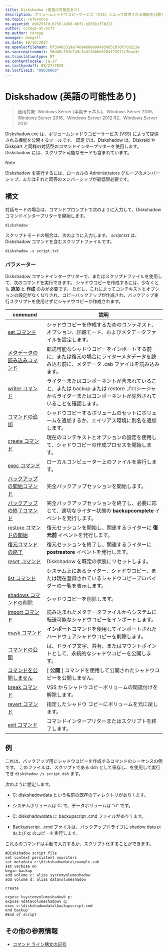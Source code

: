 ```yaml
---
title: Diskshadow (英語の可能性あり)
description: ボリュームシャドウコピーサービス (VSS) によって提供される機能を公開するツールである、Diskshadow コマンドのリファレンス記事です。
ms.topic: reference
ms.assetid: e962537d-b759-4368-b6f1-e8391cf7b221
author: coreyp-at-msft
ms.author: coreyp
manager: dongill
ms.date: 10/16/2017
ms.openlocfilehash: bf36485319a74694b08a094950d52d70f7cd213a
ms.sourcegitcommit: 96d46c702e7a9c3a321bbbb5284f73911c7baa3c
ms.translationtype: MT
ms.contentlocale: ja-JP
ms.lasthandoff: 08/27/2020
ms.locfileid: "89030860"
---
```

# <a name="diskshadow"></a>Diskshadow (英語の可能性あり)

> 適用対象: Windows Server (半期チャネル)、Windows Server 2019、Windows Server 2016、Windows Server 2012 R2、Windows Server 2012

Diskshadow.exe は、ボリュームシャドウコピーサービス (VSS) によって提供される機能を公開するツールです。 既定では、Diskshadow は、Diskraid や Diskpart と同様の対話型のコマンドインタープリターを使用します。 Diskshadow には、スクリプト可能なモードも含まれています。

> [!NOTE]
> Diskshadow を実行するには、ローカルの Administrators グループのメンバーシップ、またはそれと同等のメンバーシップが最低限必要です。

## <a name="syntax"></a>構文

対話モードの場合は、コマンドプロンプトで次のように入力して、Diskshadow コマンドインタープリターを開始します。

```
diskshadow
```

スクリプトモードの場合は、次のように入力します。 *script.txt* は、Diskshadow コマンドを含むスクリプトファイルです。

```
diskshadow -s script.txt
```

### <a name="parameters"></a>パラメーター

Diskshadow コマンドインタープリターで、またはスクリプトファイルを使用して、次のコマンドを実行できます。 シャドウコピーを作成するには、少なくとも **追加** と **作成** のみが必要です。 ただし、これによってコンテキストとオプションの設定がなくなりされ、コピーバックアップが作成され、バックアップ実行スクリプトを使用せずにシャドウコピーが作成されます。

| command | 説明 |
| --------- | ----------- |
| [set コマンド](set_2.md) | シャドウコピーを作成するためのコンテキスト、オプション、詳細モード、およびメタデータファイルを設定します。 |
| [メタデータの読み込みコマンド](load-metadata.md) | 転送可能なシャドウコピーをインポートする前に、または復元の場合にライターメタデータを読み込む前に、メタデータ .cab ファイルを読み込みます。 |
| [writer コマンド](writer.md) | ライターまたはコンポーネントが含まれていること、または backup または restore プロシージャからライターまたはコンポーネントが除外されていることを確認します。 |
| [コマンドの追加](add.md) | シャドウコピーするボリュームのセットにボリュームを追加するか、エイリアス環境に別名を追加します。 |
| [create コマンド](create.md) | 現在のコンテキストとオプションの設定を使用して、シャドウコピーの作成プロセスを開始します。 |
| [exec コマンド](exec.md) | ローカルコンピューター上のファイルを実行します。 |
| [バックアップの開始コマンド](begin-backup.md) | 完全バックアップセッションを開始します。 |
| [バックアップの終了コマンド](end-backup.md) | 完全バックアップセッションを終了し、必要に応じて、適切なライター状態の **backupcomplete** イベントを発行します。 |
| [restore コマンドの開始](begin-restore.md) | 復元セッションを開始し、関連するライターに **復元前** イベントを発行します。 |
| [復元コマンドの終了](end-restore.md) | 復元セッションを終了し、関連するライターに **postrestore** イベントを発行します。 |
| [reset コマンド](reset.md) | Diskshadow を既定の状態にリセットします。 |
| [list コマンド](list.md) | システム上にあるライター、シャドウコピー、または現在登録されているシャドウコピープロバイダーの一覧を表示します。 |
| [shadows コマンドの削除](delete-shadows.md) | シャドウコピーを削除します。 |
| [import コマンド](import.md) | 読み込まれたメタデータファイルからシステムに転送可能なシャドウコピーをインポートします。 |
| [mask コマンド](mask.md) | **インポート**コマンドを使用してインポートされたハードウェアシャドウコピーを削除します。 |
| [コマンドの公開](expose.md) | は、ドライブ文字、共有、またはマウントポイントとして、永続的なシャドウコピーを公開します。 |
| [コマンドを公開しません](unexpose.md) | [ **公開** ] コマンドを使用して公開されたシャドウコピーを公開しません。 |
| [break コマンド](break_2.md) | VSS からシャドウコピーボリュームの関連付けを解除します。 |
| [revert コマンド](revert.md) | 指定したシャドウ コピーにボリュームを元に戻します。 |
| [exit コマンド](exit.md) | コマンドインタープリターまたはスクリプトを終了します。 |

## <a name="examples"></a>例

これは、バックアップ用にシャドウコピーを作成するコマンドのシーケンスの例です。 このファイルは、スクリプトである dsh として保存し、を使用して実行でき `diskshadow /s script.dsh` ます。

次のように想定します。

- C: diskshadowdata という名前の既存のディレクトリがあり \\ ます。

- システムボリュームは C: で、データボリュームは "d" です。

- C: diskshadowdata に backupscript .cmd ファイルがあり \\ ます。

- Backupscript. .cmd ファイルは、バックアップドライブに shadow data p: および q: のコピーを実行します。

これらのコマンドは手動で入力するか、スクリプト化することができます。

```
#Diskshadow script file
set context persistent nowriters
set metadata c:\diskshadowdata\example.cab
set verbose on
begin backup
add volume c: alias systemvolumeshadow
add volume d: alias datavolumeshadow

create

expose %systemvolumeshadow% p:
expose %datavolumeshadow% q:
exec c:\diskshadowdata\backupscript.cmd
end backup
#End of script
```

## <a name="additional-references"></a>その他の参照情報

- [コマンド ライン構文の記号](command-line-syntax-key.md)
